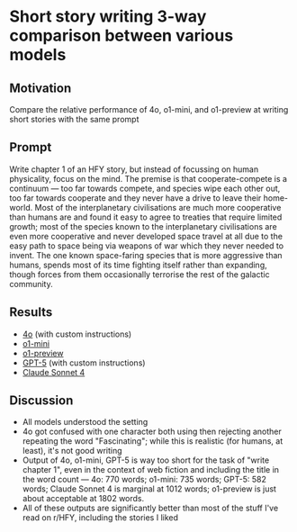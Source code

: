 # Short story writing 3-way comparison between various models

## Motivation

Compare the relative performance of 4o, o1-mini, and o1-preview at writing short stories with the same prompt

## Prompt

Write chapter 1 of an HFY story, but instead of focussing on human physicality, focus on the mind. The premise is that cooperate-compete is a continuum — too far towards compete, and species wipe each other out, too far towards cooperate and they never have a drive to leave their home-world. Most of the interplanetary civilisations are much more cooperative than humans are and found it easy to agree to treaties that require limited growth; most of the species known to the interplanetary civilisations are even more cooperative and never developed space travel at all due to the easy path to space being via weapons of war which they never needed to invent. The one known space-faring species that is more aggressive than humans, spends most of its time fighting itself rather than expanding, though forces from them occasionally terrorise the rest of the galactic community.

## Results

* [4o](4o.md) (with custom instructions)
* [o1-mini](o1-mini.md)
* [o1-preview](o1-preview.md)
* [GPT-5](GPT-5.md) (with custom instructions)
* [Claude Sonnet 4](Claude-Sonnet-4.md)


## Discussion

* All models understood the setting
* 4o got confused with one character both using then rejecting another repeating the word "Fascinating"; while this is realistic (for humans, at least), it's not good writing
* Output of 4o, o1-mini, GPT-5 is way too short for the task of "write chapter 1", even in the context of web fiction and including the title in the word count — 4o: 770 words; o1-mini: 735 words; GPT-5: 582 words; Claude Sonnet 4 is marginal at 1012 words; o1-preview is just about acceptable at 1802 words.
* All of these outputs are significantly better than most of the stuff I've read on r/HFY, including the stories I liked
